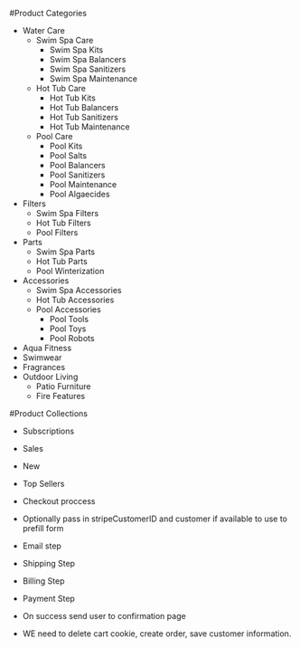 #Product Categories

- Water Care
  - Swim Spa Care
    - Swim Spa Kits
    - Swim Spa Balancers
    - Swim Spa Sanitizers
    - Swim Spa Maintenance
  - Hot Tub Care
    - Hot Tub Kits
    - Hot Tub Balancers
    - Hot Tub Sanitizers
    - Hot Tub Maintenance
  - Pool Care
    - Pool Kits
    - Pool Salts
    - Pool Balancers
    - Pool Sanitizers
    - Pool Maintenance
    - Pool Algaecides
- Filters
  - Swim Spa Filters
  - Hot Tub Filters
  - Pool Filters
- Parts 
  - Swim Spa Parts
  - Hot Tub Parts
  - Pool Winterization
- Accessories
  - Swim Spa Accessories
  - Hot Tub Accessories
  - Pool Accessories 
    - Pool Tools
    - Pool Toys
    - Pool Robots
- Aqua Fitness
- Swimwear
- Fragrances
- Outdoor Living
  - Patio Furniture
  - Fire Features


#Product Collections

- Subscriptions
- Sales
- New
- Top Sellers




- Checkout proccess

- Optionally pass in stripeCustomerID and customer if available to use to prefill form

- Email step 
- Shipping Step
- Billing Step
- Payment Step

- On success send user to confirmation page

- WE need to delete cart cookie, create order, save customer information.
